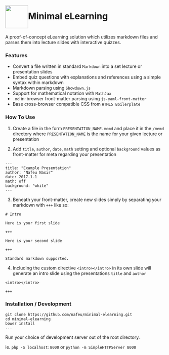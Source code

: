 <h1><img src="http://phrakture.com/storage/uploads/githubK06f0v.png" width="72" height="72" valign="middle"/>Minimal eLearning</h1>

A proof-of-concept eLearning solution which utilizes markdown files and parses them into lecture slides with interactive quizzes.

### Features

- Convert a file written in standard `Markdown` into a set lecture or presentation slides
- Embed quiz questions with explanations and references using a simple syntax within markdown
- Markdown parsing using `Showdown.js`
- Support for mathematical notation with `MathJax`
- `.md` in-browser front-matter parsing using `js-yaml-front-matter`
- Base cross-browser compatible CSS from `HTML5 Boilerplate`

### How To Use

1. Create a file in the form `PRESENTATION_NAME.memd` and place it in the `/memd` directory where `PRESENTATION_NAME` is the name for your given lecture or presentation

2. Add `title`, `author`, `date`, `math` setting and optional `background` values as front-matter for meta regarding your presentation

```
---
title: "Example Presentation"
author: "Nafeu Nasir"
date: 2017-1-1
math: off
background: "white"
---
```

3. Beneath your front-matter, create new slides simply by separating your markdown with `+++` like so:

```
# Intro

Here is your first slide

+++

Here is your second slide

+++

Standard markdown supported.
```

4. Including the custom directive `<intro></intro>` in its own slide will generate an intro slide using the presentations `title` and `author`

```
<intro></intro>

+++
```

### Installation / Development

```
git clone https://github.com/nafeu/minimal-elearning.git
cd minimal-elearning
bower install
...
```

Run your choice of development server out of the root directory.

ie. `php -S localhost:8000` or `python -m SimpleHTTPServer 8000`